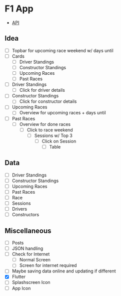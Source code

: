# F1 App
- [API](http://ergast.com/mrd/)

## Idea
- [ ]  Topbar for upcoming race weekend w/ days until
- [ ] Cards
	- [ ] Driver Standings
	- [ ] Constructor Standings
	- [ ] Upcoming Races
	- [ ] Past Races
- [ ] Driver Standings
	- [ ] Click for driver details
- [ ] Constructor Standings
	- [ ] Click for constructor details
- [ ] Upcoming Races
	- [ ] Overview for upcoming races + days until
- [ ] Past Races
	- [ ] Overview for done races
		- [ ] Click to race weekend
			- [ ] Sessions w/ Top 3
				- [ ] Click on Session
					- [ ] Table

## Data
- [ ] Driver Standings
- [ ] Constructor Standings
- [ ] Upcoming Races
- [ ] Past Races
- [ ] Race
- [ ] Sessions
- [ ] Drivers
- [ ] Constructors

## Miscellaneous
- [ ] Posts
- [ ] JSON handling
- [ ] Check for Internet
	- [ ] Normal Screen
	- [ ] Screen for internet required
- [ ] Maybe saving data online and updating if different
- [x] Flutter
- [ ] Splashscreen Icon
- [ ] App Icon
